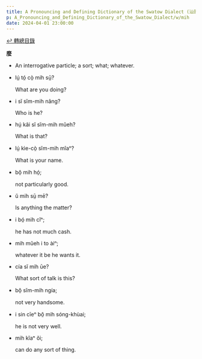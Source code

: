 ```yaml
---
title: A Pronouncing and Defining Dictionary of the Swatow Dialect (汕頭方言音義字典) / mih
p: A_Pronouncing_and_Defining_Dictionary_of_the_Swatow_Dialect/w/mih
date: 2024-04-01 23:00:00
---
```


[↩️ 轉總目錄](/A_Pronouncing_and_Defining_Dictionary_of_the_Swatow_Dialect)


**麼**
- An interrogative particle; a sort; what; whatever.

- lṳ́ tó̤ cò̤ mih sṳ̄?

  What are you doing?

- i sĭ sĭm-mih nâng?

  Who is he?

- hṳ́ kâi sĭ sĭm-mih mûeh?

  What is that?

- lṳ́ kìe-cò̤ sĭm-mih mîaⁿ?

  What is your name.

- bô̤ mih hó̤;

  not particularly good.

- ŭ mih sṳ̄ mē?

  Is anything the matter?

- i bó̤ mih cîⁿ;

  he has not much cash.

- mih mûeh i to àiⁿ;

  whatever it be he wants it.

- cía sĭ mih ūe?

  What sort of talk is this?

- bô̤ sĭm-mih ngía;

  not very handsome.

- i sin cīeⁿ bô̤ mih sóng-khùai;

  he is not very well.

- mih kĭaⁿ ŏi;

  can do any sort of thing.